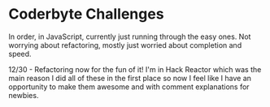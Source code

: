 Coderbyte Challenges
===================

In order, in JavaScript, currently just running through the easy ones. Not worrying about refactoring, mostly just worried about completion and speed.

12/30 - Refactoring now for the fun of it! I'm in Hack Reactor which was the main reason I did all of these in the first place so now I feel like I have an opportunity to make them awesome and with comment explanations for newbies.
